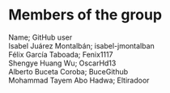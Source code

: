 # Members of the group
Name; GitHub user       
Isabel Juárez Montalbán; isabel-jmontalban                    
Félix García Taboada; Fenix1117                      
Shengye Huang Wu; OscarHd13                  
Alberto Buceta Coroba; BuceGithub                                       
Mohammad Tayem Abo Hadwa; Eltiradoor

